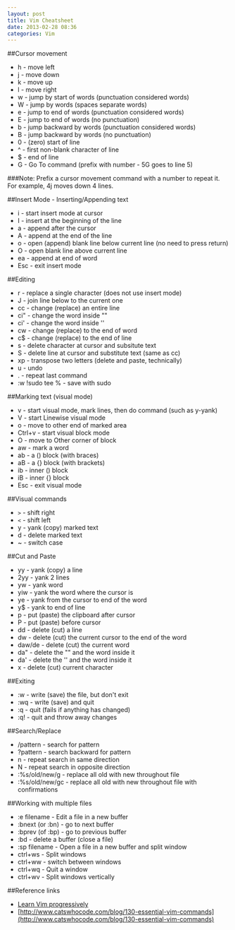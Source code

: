 ```yaml
---
layout: post
title: Vim Cheatsheet
date: 2013-02-28 08:36
categories: Vim
---
```


##Cursor movement

* h - move left
* j - move down
* k - move up
* l - move right
* w - jump by start of words (punctuation considered words)
* W - jump by words (spaces separate words)
* e - jump to end of words (punctuation considered words)
* E - jump to end of words (no punctuation)
* b - jump backward by words (punctuation considered words)
* B - jump backward by words (no punctuation)
* 0 - (zero) start of line
* ^ - first non-blank character of line
* $ - end of line
* G - Go To command (prefix with number - 5G goes to line 5)

<!-- more -->
###Note: Prefix a cursor movement command with a number to repeat it. For example, 4j moves down 4 lines.

##Insert Mode - Inserting/Appending text

* i - start insert mode at cursor
* I - insert at the beginning of the line
* a - append after the cursor
* A - append at the end of the line
* o - open (append) blank line below current line (no need to press return)
* O - open blank line above current line
* ea - append at end of word
* Esc - exit insert mode

##Editing

* r - replace a single character (does not use insert mode)
* J - join line below to the current one
* cc - change (replace) an entire line
* ci" - change the word inside ""
* ci' - change the word inside ''
* cw - change (replace) to the end of word
* c$ - change (replace) to the end of line
* s - delete character at cursor and subsitute text
* S - delete line at cursor and substitute text (same as cc)
* xp - transpose two letters (delete and paste, technically)
* u - undo
* . - repeat last command
* :w !sudo tee % - save with sudo

##Marking text (visual mode)

* v - start visual mode, mark lines, then do command (such as y-yank)
* V - start Linewise visual mode
* o - move to other end of marked area
* Ctrl+v - start visual block mode
* O - move to Other corner of block
* aw - mark a word
* ab - a () block (with braces)
* aB - a {} block (with brackets)
* ib - inner () block
* iB - inner {} block
* Esc - exit visual mode

##Visual commands

* `>` - shift right
* `<` - shift left
* y - yank (copy) marked text
* d - delete marked text
* ~ - switch case

##Cut and Paste

* yy - yank (copy) a line
* 2yy - yank 2 lines
* yw - yank word
* yiw - yank the word where the cursor is
* ye - yank from the cursor to end of the word
* y$ - yank to end of line
* p - put (paste) the clipboard after cursor
* P - put (paste) before cursor
* dd - delete (cut) a line
* dw - delete (cut) the current cursor to the end of the word
* daw/de - delete (cut) the current word
* da" - delete the "" and the word inside it
* da' - delete the '' and the word inside it
* x - delete (cut) current character

##Exiting

* :w - write (save) the file, but don't exit
* :wq - write (save) and quit
* :q - quit (fails if anything has changed)
* :q! - quit and throw away changes

##Search/Replace

* /pattern - search for pattern
* ?pattern - search backward for pattern
* n - repeat search in same direction
* N - repeat search in opposite direction
* :%s/old/new/g - replace all old with new throughout file
* :%s/old/new/gc - replace all old with new throughout file with confirmations

##Working with multiple files

* :e filename - Edit a file in a new buffer
* :bnext (or :bn) - go to next buffer
* :bprev (of :bp) - go to previous buffer
* :bd - delete a buffer (close a file)
* :sp filename - Open a file in a new buffer and split window
* ctrl+ws - Split windows
* ctrl+ww - switch between windows
* ctrl+wq - Quit a window
* ctrl+wv - Split windows vertically


##Reference links

* [Learn Vim progressively](http://yannesposito.com/Scratch/en/blog/Learn-Vim-Progressively/)
* [http://www.catswhocode.com/blog/130-essential-vim-commands](http://www.catswhocode.com/blog/130-essential-vim-commands)
